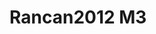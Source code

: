 <a name="material" />

# Rancan2012 M3
<script type="application/ld+json">
  {
    "@context": "https://schema.org/",
    "@type": "ChemicalSubstance",
    "http://purl.org/dc/terms/conformsTo":
      {
        "@type": "CreativeWork",
        "@id": "https://bioschemas.org/profiles/ChemicalSubstance/0.4-RELEASE/"
      },
    "@id": "https://egonw.github.io/nanowiki/nanowiki205.html#material",
    "name": "Rancan2012 M3",
    "sameAs: "http://127.0.0.1/mediawiki/index.php/Special:URIResolver/Rancan2012_M3"
  }
</script>

